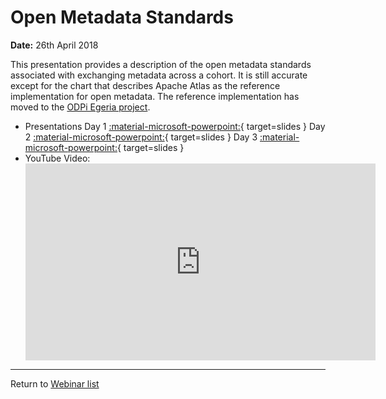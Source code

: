 <!-- SPDX-License-Identifier: CC-BY-4.0 -->
<!-- Copyright Contributors to the ODPi Egeria project 2020. -->

# Open Metadata Standards

**Date:** 26th April 2018

This presentation provides a description of the open metadata standards associated
with exchanging metadata across a cohort.  It is still accurate except for the chart that
describes Apache Atlas as the reference implementation for open metadata.
The reference implementation has moved to the [ODPi Egeria project](https://egeria.odpi.org/).

* Presentations
Day 1 [:material-microsoft-powerpoint:](./ODPI%20-%20Open%20Metadata%20Standards%20-%201st%20February%202018.pptx){ target=slides }
Day 2 [:material-microsoft-powerpoint:](./ODPI%20-%20Open%20Metadata%20Standards%20-%2023rd%20April%202018.pptx){ target=slides }
Day 3 [:material-microsoft-powerpoint:](./ODPI%20-%20Open%20Metadata%20Standards%20-%2025th%20April%202018.pptx){ target=slides }
* YouTube Video:
    <div class="video-wrapper">
      <iframe width="560" height="315" src="https://www.youtube.com/embed/WVRmRqYvxjQ" title="YouTube video player" frameborder="0" allow="accelerometer; autoplay; clipboard-write; encrypted-media; gyroscope; picture-in-picture" allowfullscreen></iframe>
    </div>

----
Return to [Webinar list](/education/previous-webinars/overview)
